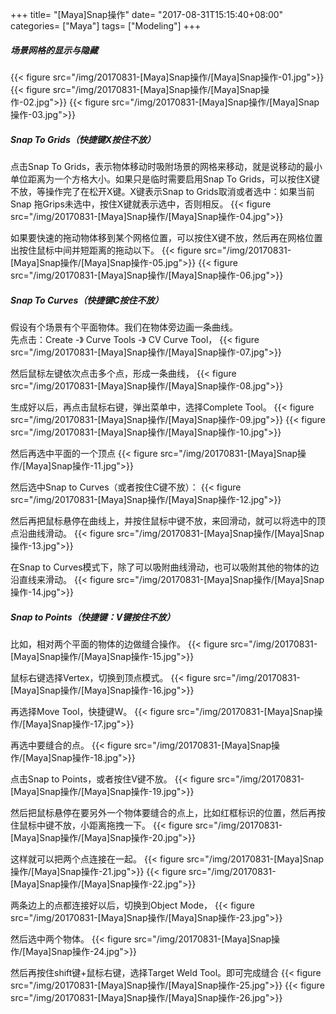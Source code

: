 +++
title= "[Maya]Snap操作"
date= "2017-08-31T15:15:40+08:00"
categories= ["Maya"]
tags= ["Modeling"]
+++

##### 场景网格的显示与隐藏
{{< figure src="/img/20170831-[Maya]Snap操作/[Maya]Snap操作-01.jpg">}}
{{< figure src="/img/20170831-[Maya]Snap操作/[Maya]Snap操作-02.jpg">}}
{{< figure src="/img/20170831-[Maya]Snap操作/[Maya]Snap操作-03.jpg">}}

##### Snap To Grids（快捷键X按住不放）
点击Snap To Grids，表示物体移动时吸附场景的网格来移动，就是说移动的最小单位距离为一个方格大小。如果只是临时需要启用Snap To Grids，可以按住X键不放，等操作完了在松开X键。X键表示Snap to Grids取消或者选中：如果当前Snap 拖Grips未选中，按住X键就表示选中，否则相反。
{{< figure src="/img/20170831-[Maya]Snap操作/[Maya]Snap操作-04.jpg">}}

如果要快速的拖动物体移到某个网格位置，可以按住X键不放，然后再在网格位置出按住鼠标中间并短距离的拖动以下。
{{< figure src="/img/20170831-[Maya]Snap操作/[Maya]Snap操作-05.jpg">}}
{{< figure src="/img/20170831-[Maya]Snap操作/[Maya]Snap操作-06.jpg">}}

##### Snap To Curves（快捷键C按住不放）
假设有个场景有个平面物体。我们在物体旁边画一条曲线。  
先点击：Create -》 Curve Tools -》 CV Curve Tool，
{{< figure src="/img/20170831-[Maya]Snap操作/[Maya]Snap操作-07.jpg">}}

然后鼠标左键依次点击多个点，形成一条曲线，
{{< figure src="/img/20170831-[Maya]Snap操作/[Maya]Snap操作-08.jpg">}}

生成好以后，再点击鼠标右键，弹出菜单中，选择Complete Tool。
{{< figure src="/img/20170831-[Maya]Snap操作/[Maya]Snap操作-09.jpg">}}
{{< figure src="/img/20170831-[Maya]Snap操作/[Maya]Snap操作-10.jpg">}}

然后再选中平面的一个顶点
{{< figure src="/img/20170831-[Maya]Snap操作/[Maya]Snap操作-11.jpg">}}

然后选中Snap to Curves（或者按住C键不放）：
{{< figure src="/img/20170831-[Maya]Snap操作/[Maya]Snap操作-12.jpg">}}

然后再把鼠标悬停在曲线上，并按住鼠标中键不放，来回滑动，就可以将选中的顶点沿曲线滑动。
{{< figure src="/img/20170831-[Maya]Snap操作/[Maya]Snap操作-13.jpg">}}

在Snap to Curves模式下，除了可以吸附曲线滑动，也可以吸附其他的物体的边沿直线来滑动。
{{< figure src="/img/20170831-[Maya]Snap操作/[Maya]Snap操作-14.jpg">}}

##### Snap to Points（快捷键：V键按住不放）
比如，相对两个平面的物体的边做缝合操作。
{{< figure src="/img/20170831-[Maya]Snap操作/[Maya]Snap操作-15.jpg">}}

鼠标右键选择Vertex，切换到顶点模式。
{{< figure src="/img/20170831-[Maya]Snap操作/[Maya]Snap操作-16.jpg">}}

再选择Move Tool，快捷键W。
{{< figure src="/img/20170831-[Maya]Snap操作/[Maya]Snap操作-17.jpg">}}

再选中要缝合的点。
{{< figure src="/img/20170831-[Maya]Snap操作/[Maya]Snap操作-18.jpg">}}

点击Snap to Points，或者按住V键不放。
{{< figure src="/img/20170831-[Maya]Snap操作/[Maya]Snap操作-19.jpg">}}

然后把鼠标悬停在要另外一个物体要缝合的点上，比如红框标识的位置，然后再按住鼠标中键不放，小距离拖拽一下。
{{< figure src="/img/20170831-[Maya]Snap操作/[Maya]Snap操作-20.jpg">}}

这样就可以把两个点连接在一起。
{{< figure src="/img/20170831-[Maya]Snap操作/[Maya]Snap操作-21.jpg">}}
{{< figure src="/img/20170831-[Maya]Snap操作/[Maya]Snap操作-22.jpg">}}

两条边上的点都连接好以后，切换到Object Mode，
{{< figure src="/img/20170831-[Maya]Snap操作/[Maya]Snap操作-23.jpg">}}

然后选中两个物体。
{{< figure src="/img/20170831-[Maya]Snap操作/[Maya]Snap操作-24.jpg">}}

然后再按住shift键+鼠标右键，选择Target Weld Tool。即可完成缝合
{{< figure src="/img/20170831-[Maya]Snap操作/[Maya]Snap操作-25.jpg">}}
{{< figure src="/img/20170831-[Maya]Snap操作/[Maya]Snap操作-26.jpg">}}
